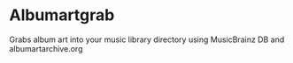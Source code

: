 # Albumartgrab
Grabs album art into your music library directory using MusicBrainz DB and albumartarchive.org
